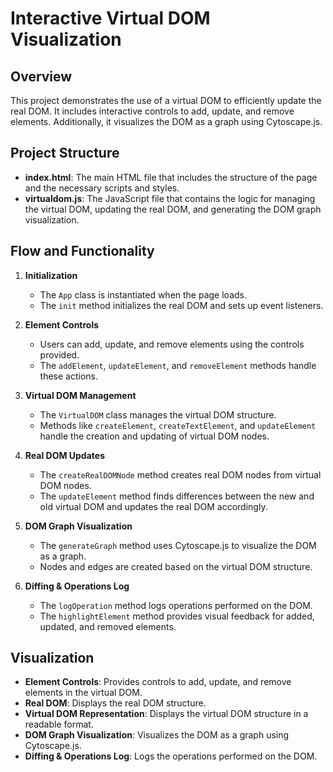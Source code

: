# Interactive Virtual DOM Visualization

## Overview

This project demonstrates the use of a virtual DOM to efficiently update the real DOM. It includes interactive controls to add, update, and remove elements. Additionally, it visualizes the DOM as a graph using Cytoscape.js.

## Project Structure

- **index.html**: The main HTML file that includes the structure of the page and the necessary scripts and styles.
- **virtualdom.js**: The JavaScript file that contains the logic for managing the virtual DOM, updating the real DOM, and generating the DOM graph visualization.

## Flow and Functionality

1. **Initialization**

   - The `App` class is instantiated when the page loads.
   - The `init` method initializes the real DOM and sets up event listeners.

2. **Element Controls**

   - Users can add, update, and remove elements using the controls provided.
   - The `addElement`, `updateElement`, and `removeElement` methods handle these actions.

3. **Virtual DOM Management**

   - The `VirtualDOM` class manages the virtual DOM structure.
   - Methods like `createElement`, `createTextElement`, and `updateElement` handle the creation and updating of virtual DOM nodes.

4. **Real DOM Updates**

   - The `createRealDOMNode` method creates real DOM nodes from virtual DOM nodes.
   - The `updateElement` method finds differences between the new and old virtual DOM and updates the real DOM accordingly.

5. **DOM Graph Visualization**

   - The `generateGraph` method uses Cytoscape.js to visualize the DOM as a graph.
   - Nodes and edges are created based on the virtual DOM structure.

6. **Diffing & Operations Log**
   - The `logOperation` method logs operations performed on the DOM.
   - The `highlightElement` method provides visual feedback for added, updated, and removed elements.

## Visualization

- **Element Controls**: Provides controls to add, update, and remove elements in the virtual DOM.
- **Real DOM**: Displays the real DOM structure.
- **Virtual DOM Representation**: Displays the virtual DOM structure in a readable format.
- **DOM Graph Visualization**: Visualizes the DOM as a graph using Cytoscape.js.
- **Diffing & Operations Log**: Logs the operations performed on the DOM.
